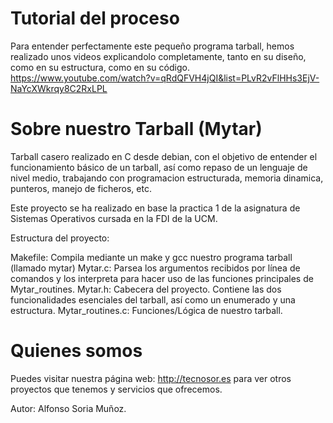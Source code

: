 # Tutorial del proceso
Para entender perfectamente este pequeño programa tarball, hemos realizado unos videos explicandolo completamente, tanto en su diseño, como en su estructura, como en su código.
https://www.youtube.com/watch?v=qRdQFVH4jQI&list=PLvR2vFlHHs3EjV-NaYcXWkrqy8C2RxLPL

# Sobre nuestro Tarball (Mytar)
Tarball casero realizado en C desde debian, con el objetivo de entender el funcionamiento básico de un tarball, así como repaso de un lenguaje de nivel medio, trabajando con programacion estructurada, memoria dinamica, punteros, manejo de ficheros, etc.


Este proyecto se ha realizado en base la practica 1 de la asignatura de Sistemas Operativos cursada en la FDI de la UCM.

Estructura del proyecto:

Makefile: Compila mediante un make y gcc nuestro programa tarball (llamado mytar)
Mytar.c: Parsea los argumentos recibidos por línea de comandos y los interpreta para hacer uso de las funciones principales de Mytar_routines.
Mytar.h: Cabecera del proyecto. Contiene las dos funcionalidades esenciales del tarball, así como un enumerado y una estructura.
Mytar_routines.c: Funciones/Lógica de nuestro tarball.

# Quienes somos

Puedes visitar nuestra página web: http://tecnosor.es para ver otros proyectos que tenemos y servicios que ofrecemos.

Autor: Alfonso Soria Muñoz.
